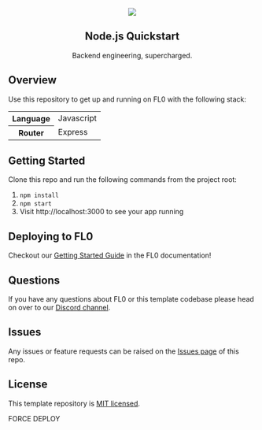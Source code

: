 <p align="center">
  <a href="https://fl0.com/" target="blank">
    <img src="https://user-images.githubusercontent.com/88681427/217122968-e6132cad-1944-4ebe-9ec1-105af6a18c4f.png">
  </a>
</p>

<h2 align="center">Node.js Quickstart</h2>
<p align="center">Backend engineering, supercharged.</p>

## Overview

Use this repository to get up and running on FL0 with the following stack:

<table>
<tr>
  <th>Language</th>
  <td>Javascript</td>
</tr>
<tr>
  <th>Router</th>
  <td>Express</td>
</tr>
</table>

## Getting Started

Clone this repo and run the following commands from the project root:

1. `npm install`
2. `npm start`
3. Visit http://localhost:3000 to see your app running

## Deploying to FL0

Checkout our [Getting Started Guide](https://docs.fl0.com) in the FL0 documentation!

## Questions

If you have any questions about FL0 or this template codebase please head on over to our [Discord channel](https://discord.gg/AmmVTt9Jrw).

## Issues

Any issues or feature requests can be raised on the [Issues page](https://github.com/fl0zone/template-nodejs/issues) of this repo.

## License

This template repository is [MIT licensed](LICENSE).

FORCE DEPLOY
